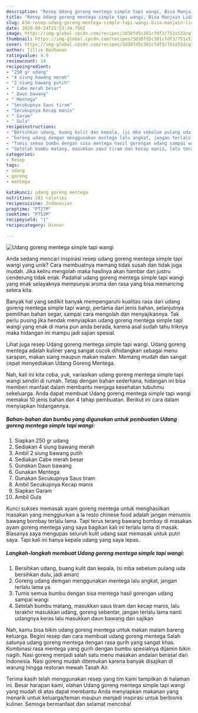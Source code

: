 ```yaml
---
description: "Resep Udang goreng mentega simple tapi wangi, Bisa Manjain Lidah"
title: "Resep Udang goreng mentega simple tapi wangi, Bisa Manjain Lidah"
slug: 634-resep-udang-goreng-mentega-simple-tapi-wangi-bisa-manjain-lidah
date: 2020-09-24T21:53:34.756Z
image: https://img-global.cpcdn.com/recipes/3d38fd5c301cfdf3/751x532cq70/udang-goreng-mentega-simple-tapi-wangi-foto-resep-utama.jpg
thumbnail: https://img-global.cpcdn.com/recipes/3d38fd5c301cfdf3/751x532cq70/udang-goreng-mentega-simple-tapi-wangi-foto-resep-utama.jpg
cover: https://img-global.cpcdn.com/recipes/3d38fd5c301cfdf3/751x532cq70/udang-goreng-mentega-simple-tapi-wangi-foto-resep-utama.jpg
author: Tillie Buchanan
ratingvalue: 4.9
reviewcount: 14
recipeingredient:
- "250 gr udang"
- "4 siung bawang merah"
- "2 siung bawang putih"
- " Cabe merah besar"
- " Daun bawang"
- " Mentega"
- "Secukupnya Saus tiram"
- "Secukupnya Kecap manis"
- " Garam"
- " Gula"
recipeinstructions:
- "Bersihkan udang, buang kulit dan kepala, (si mba sebelum pulang uda bersihkan dulu, jadi aman)"
- "Goreng udang demgan menggunakan mentega lalu angkat, jangan terlalu lama ya"
- "Tumis semua bumbu dengan sisa mentega hasil gorengan udang sampai wangi"
- "Setelah bumbu matang, masukkan saus tiram dan kecap manis, lalu terakhir masukkan udang, goreng sebentar, jangan terlalu lama nanti udangnya keras lalu masukkan daun bawang dan sajikan"
categories:
- Resep
tags:
- udang
- goreng
- mentega

katakunci: udang goreng mentega 
nutrition: 281 calories
recipecuisine: Indonesian
preptime: "PT27M"
cooktime: "PT52M"
recipeyield: "1"
recipecategory: Dinner

---
```



![Udang goreng mentega simple tapi wangi](https://img-global.cpcdn.com/recipes/3d38fd5c301cfdf3/751x532cq70/udang-goreng-mentega-simple-tapi-wangi-foto-resep-utama.jpg)

Anda sedang mencari inspirasi resep udang goreng mentega simple tapi wangi yang unik? Cara membuatnya memang tidak susah dan tidak juga mudah. Jika keliru mengolah maka hasilnya akan hambar dan justru cenderung tidak enak. Padahal udang goreng mentega simple tapi wangi yang enak selayaknya mempunyai aroma dan rasa yang bisa memancing selera kita.

Banyak hal yang sedikit banyak mempengaruhi kualitas rasa dari udang goreng mentega simple tapi wangi, pertama dari jenis bahan, selanjutnya pemilihan bahan segar, sampai cara mengolah dan menyajikannya. Tak perlu pusing jika hendak menyiapkan udang goreng mentega simple tapi wangi yang enak di mana pun anda berada, karena asal sudah tahu triknya maka hidangan ini mampu jadi sajian spesial.

Lihat juga resep Udang goreng mentega simple tapi wangi. Udang goreng mentega adalah kuliner yang sangat cocok dihidangkan sebagai menu sarapan, makan siang maupun makan malam. Memang mudah dan sangat cepat menyediakan Udang Goreng Mentega.


Nah, kali ini kita coba, yuk, variasikan udang goreng mentega simple tapi wangi sendiri di rumah. Tetap dengan bahan sederhana, hidangan ini bisa memberi manfaat dalam membantu menjaga kesehatan tubuhmu sekeluarga. Anda dapat membuat Udang goreng mentega simple tapi wangi memakai 10 jenis bahan dan 4 tahap pembuatan. Berikut ini cara dalam menyiapkan hidangannya.

<!--inarticleads1-->

##### Bahan-bahan dan bumbu yang digunakan untuk pembuatan Udang goreng mentega simple tapi wangi:

1. Siapkan 250 gr udang
1. Sediakan 4 siung bawang merah
1. Ambil 2 siung bawang putih
1. Sediakan  Cabe merah besar
1. Gunakan  Daun bawang
1. Gunakan  Mentega
1. Gunakan Secukupnya Saus tiram
1. Ambil Secukupnya Kecap manis
1. Siapkan  Garam
1. Ambil  Gula


Kunci sukses memasak ayam goreng mentega untuk menghasilkan masakan yang menggiurkan a la resto chinese food adalah jangan menumis bawang bombay terlalu lama. Tapi terus terang bawang bombay di masakan ayam goreng mentega yang saya bagikan kali ini terlalu lama di masak. Biasanya saya mengupas seluruh kulit udang saat memasak untuk putri saya. Tapi kali ini hanya kepala udang yang saya lepas. 

<!--inarticleads2-->

##### Langkah-langkah membuat Udang goreng mentega simple tapi wangi:

1. Bersihkan udang, buang kulit dan kepala, (si mba sebelum pulang uda bersihkan dulu, jadi aman)
1. Goreng udang demgan menggunakan mentega lalu angkat, jangan terlalu lama ya
1. Tumis semua bumbu dengan sisa mentega hasil gorengan udang sampai wangi
1. Setelah bumbu matang, masukkan saus tiram dan kecap manis, lalu terakhir masukkan udang, goreng sebentar, jangan terlalu lama nanti udangnya keras lalu masukkan daun bawang dan sajikan


Nah, kamu bisa bikin udang goreng mentega untuk makan malam bareng keluarga. Begini resep dan cara membuat udang goreng mentega Salah satunya udang goreng mentega dengan rasa gurih yang sangat khas. Kombinasi rasa mentega yang gurih dengan bumbu spesialnya dijamin bikin nagih. Nasi goreng menjadi salah satu menu masakan andalan berasal dari Indonesia. Nasi goreng mudah ditemukan karena banyak disajikan di warung hingga restoran mewah Tanah Air. 

Terima kasih telah menggunakan resep yang tim kami tampilkan di halaman ini. Besar harapan kami, olahan Udang goreng mentega simple tapi wangi yang mudah di atas dapat membantu Anda menyiapkan makanan yang menarik untuk keluarga/teman maupun menjadi inspirasi untuk berbisnis kuliner. Semoga bermanfaat dan selamat mencoba!
